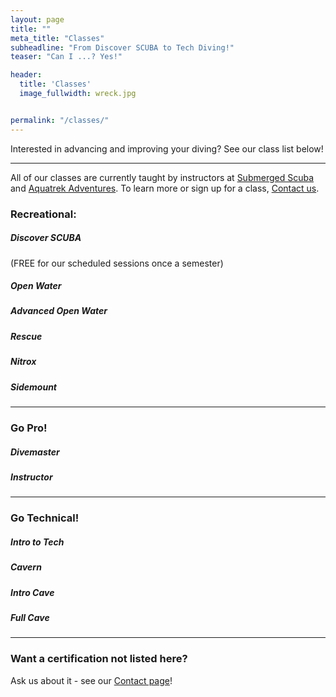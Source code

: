 ```yaml
---
layout: page
title: ""
meta_title: "Classes"
subheadline: "From Discover SCUBA to Tech Diving!"
teaser: "Can I ...? Yes!"

header:
  title: 'Classes'
  image_fullwidth: wreck.jpg


permalink: "/classes/"
---
```

Interested in advancing and improving your diving? See our class list below!

<hr>

All of our classes are currently taught by instructors at [Submerged Scuba](https://submergedscuba.com) and [Aquatrek Adventures](http://www.aquatrekadventures.com). To learn more or sign up for a class, [Contact us](/contact/).

### Recreational:

##### Discover SCUBA
(FREE for our scheduled sessions once a semester)

##### Open Water  

##### Advanced Open Water

##### Rescue

##### Nitrox

##### Sidemount

<hr>

### Go Pro!
##### Divemaster 

##### Instructor 

<hr>

### Go Technical!
##### Intro to Tech

##### Cavern

##### Intro Cave

##### Full Cave

<hr>

### Want a certification not listed here? 
Ask us about it - see our [Contact page](/contact/)!
